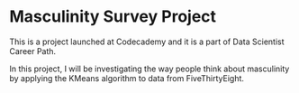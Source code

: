 # Masculinity Survey Project
 
This is a project launched at Codecademy and it is a part of Data Scientist Career Path.

In this project, I will be investigating the way people think about masculinity by applying the KMeans algorithm to data from FiveThirtyEight. 